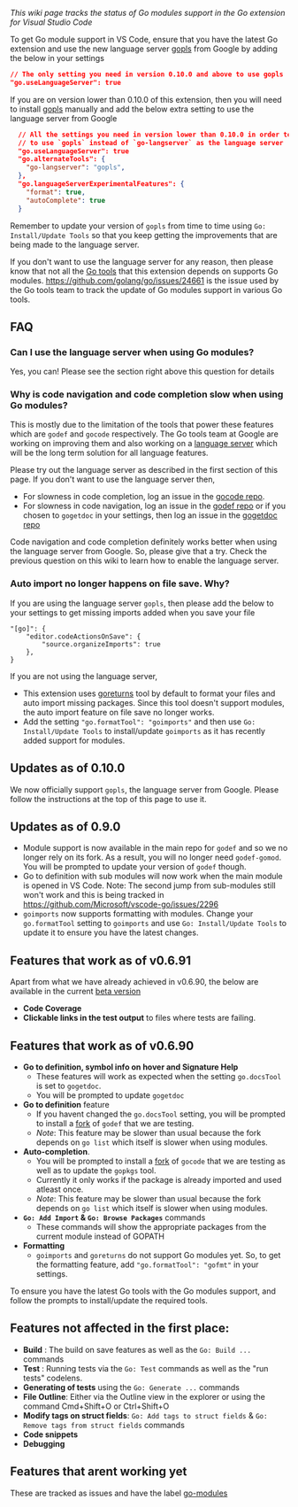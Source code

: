_This wiki page tracks the status of Go modules support in the Go extension for Visual Studio Code_

To get Go module support in VS Code, ensure that you have the latest Go extension and use the new language server [gopls](https://github.com/golang/go/wiki/gopls) from Google by adding the below in your settings
```json
// The only setting you need in version 0.10.0 and above to use gopls
"go.useLanguageServer": true
```

If you are on version lower than 0.10.0 of this extension, then you will need to install [gopls](https://github.com/golang/go/wiki/gopls) manually and add the below extra setting to use the language server from Google
```json
  // All the settings you need in version lower than 0.10.0 in order to tell this extension
  // to use `gopls` instead of `go-langserver` as the language server
  "go.useLanguageServer": true
  "go.alternateTools": {
    "go-langserver": "gopls", 
  },
  "go.languageServerExperimentalFeatures": {
    "format": true,
    "autoComplete": true
  }
```

Remember to update your version of `gopls` from time to time using `Go: Install/Update Tools` so that you keep getting the improvements that are being made to the language server.

If you don't want to use the language server for any reason, then please know that not all the [Go tools](https://github.com/Microsoft/vscode-go/wiki/Go-tools-that-the-Go-extension-depends-on) that this extension depends on supports Go modules. https://github.com/golang/go/issues/24661 is the issue used by the Go tools team to track the update of Go modules support in various Go tools.

## FAQ

### Can I use the language server when using Go modules?

Yes, you can! Please see the section right above this question for details

### Why is code navigation and code completion slow when using Go modules?

This is mostly due to the limitation of the tools that power these features which are `godef` and `gocode` respectively. The Go tools team at Google are working on improving them and also working on a [language server](https://godoc.org/golang.org/x/tools/cmd/gopls) which will be the long term solution for all language features.

Please try out the language server as described in the first section of this page.
If you don't want to use the language server then,
- For slowness in code completion, log an issue in the [gocode repo](https://github.com/stamblerre/gocode).
- For slowness in code navigation, log an issue in the [godef repo](https://github.com/rogpeppe/godef) or if you chosen to `gogetdoc` in your settings, then log an issue in the [gogetdoc repo](https://github.com/zmb3/gogetdoc)

Code navigation and code completion definitely works better when using the language server from Google. So, please give that a try. Check the previous question on this wiki to learn how to enable the language server.

### Auto import no longer happens on file save. Why?

If you are using the language server `gopls`, then please add the below to your settings to get missing imports added when you save your file
```
"[go]": {
    "editor.codeActionsOnSave": {
        "source.organizeImports": true
    },
}
```

If you are not using the language server, 
- This extension uses [goreturns](https://github.com/sqs/goreturns) tool by default to format your files and auto import missing packages. Since this tool doesn't support modules, the auto import feature on file save no longer works.
- Add the setting `"go.formatTool": "goimports"` and then use `Go: Install/Update Tools` to install/update `goimports` as it has recently added support for modules.

## Updates as of 0.10.0

We now officially support `gopls`, the language server from Google. Please follow the instructions at the top of this page to use it.

## Updates as of 0.9.0

- Module support is now available in the main repo for `godef` and so we no longer rely on its fork. As a result, you will no longer need `godef-gomod`. You will be prompted to update your version of `godef` though.
- Go to definition with sub modules will now work when the main module is opened in VS Code. Note: The second jump from sub-modules still won't work and this is being tracked in https://github.com/Microsoft/vscode-go/issues/2296
- `goimports` now supports formatting with modules. Change your `go.formatTool` setting to `goimports` and use `Go: Install/Update Tools` to update it to ensure you have the latest changes.


## Features that work as of v0.6.91 

Apart from what we have already achieved in v0.6.90, the below are available in the current [beta version](https://github.com/Microsoft/vscode-go/wiki/Use-the-beta-version-of-the-latest-Go-extension)

- **Code Coverage**
- **Clickable links in the test output** to files where tests are failing.

## Features that work as of v0.6.90 

- **Go to definition, symbol info on hover and Signature Help** 
    - These features will work as expected when the setting `go.docsTool` is set to `gogetdoc`. 
    - You will be prompted to update `gogetdoc`
- **Go to definition** feature 
    - If you havent changed the `go.docsTool` setting, you will be prompted to install a [fork](https://github.com/ianthehat/godef) of `godef` that we are testing. 
    - _Note_: This feature may be slower than usual because the fork depends on `go list` which itself is slower when using modules.
- **Auto-completion**. 
    - You will be prompted to install a [fork](https://github.com/stamblerre/gocode) of `gocode` that we are testing as well as to update the `gopkgs` tool. 
    - Currently it only works if the package is already imported and used atleast once. 
    - _Note_: This feature may be slower than usual because the fork depends on `go list` which itself is slower when using modules.
- **`Go: Add Import` & `Go: Browse Packages`** commands 
    - These commands will show the appropriate packages from the current module instead of GOPATH
- **Formatting**
    - `goimports` and `goreturns` do not support Go modules yet. So, to get the formatting feature, add `"go.formatTool": "gofmt"` in your settings.

To ensure you have the latest Go tools with the Go modules support, and follow the prompts to install/update the required tools.

## Features not affected in the first place:
- **Build** : The build on save features as well as the `Go: Build ...` commands
- **Test** : Running tests via the `Go: Test` commands as well as the "run tests" codelens. 
- **Generating of tests** using the `Go: Generate ...` commands
- **File Outline**: Either via the Outline view in the explorer or using the command Cmd+Shift+O or Ctrl+Shift+O
- **Modify tags on struct fields**: `Go: Add tags to struct fields` & `Go: Remove tags from struct fields` commands
- **Code snippets**
- **Debugging**

## Features that arent working yet

These are tracked as issues and have the label [go-modules](https://github.com/Microsoft/vscode-go/issues?q=is%3Aopen+is%3Aissue+label%3Ago-modules)
